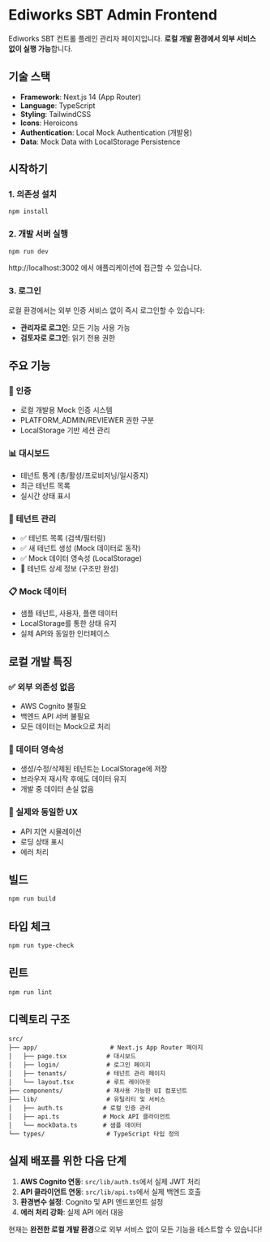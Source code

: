 # Ediworks SBT Admin Frontend

Ediworks SBT 컨트롤 플레인 관리자 페이지입니다. **로컬 개발 환경에서 외부 서비스 없이 실행 가능**합니다.

## 기술 스택

- **Framework**: Next.js 14 (App Router)
- **Language**: TypeScript
- **Styling**: TailwindCSS
- **Icons**: Heroicons
- **Authentication**: Local Mock Authentication (개발용)
- **Data**: Mock Data with LocalStorage Persistence

## 시작하기

### 1. 의존성 설치

```bash
npm install
```

### 2. 개발 서버 실행

```bash
npm run dev
```

http://localhost:3002 에서 애플리케이션에 접근할 수 있습니다.

### 3. 로그인

로컬 환경에서는 외부 인증 서비스 없이 즉시 로그인할 수 있습니다:

- **관리자로 로그인**: 모든 기능 사용 가능
- **검토자로 로그인**: 읽기 전용 권한

## 주요 기능

### 🔐 인증
- 로컬 개발용 Mock 인증 시스템
- PLATFORM_ADMIN/REVIEWER 권한 구분
- LocalStorage 기반 세션 관리

### 📊 대시보드
- 테넌트 통계 (총/활성/프로비저닝/일시중지)
- 최근 테넌트 목록
- 실시간 상태 표시

### 🏢 테넌트 관리
- ✅ 테넌트 목록 (검색/필터링)
- ✅ 새 테넌트 생성 (Mock 데이터로 동작)
- ✅ Mock 데이터 영속성 (LocalStorage)
- 📝 테넌트 상세 정보 (구조만 완성)

### 📋 Mock 데이터
- 샘플 테넌트, 사용자, 플랜 데이터
- LocalStorage를 통한 상태 유지
- 실제 API와 동일한 인터페이스

## 로컬 개발 특징

### ✅ 외부 의존성 없음
- AWS Cognito 불필요
- 백엔드 API 서버 불필요
- 모든 데이터는 Mock으로 처리

### 📁 데이터 영속성
- 생성/수정/삭제된 테넌트는 LocalStorage에 저장
- 브라우저 재시작 후에도 데이터 유지
- 개발 중 데이터 손실 없음

### 🎯 실제와 동일한 UX
- API 지연 시뮬레이션
- 로딩 상태 표시
- 에러 처리

## 빌드

```bash
npm run build
```

## 타입 체크

```bash
npm run type-check
```

## 린트

```bash
npm run lint
```

## 디렉토리 구조

```
src/
├── app/                    # Next.js App Router 페이지
│   ├── page.tsx           # 대시보드
│   ├── login/             # 로그인 페이지  
│   ├── tenants/           # 테넌트 관리 페이지
│   └── layout.tsx         # 루트 레이아웃
├── components/            # 재사용 가능한 UI 컴포넌트
├── lib/                   # 유틸리티 및 서비스
│   ├── auth.ts           # 로컬 인증 관리
│   ├── api.ts            # Mock API 클라이언트
│   └── mockData.ts       # 샘플 데이터
└── types/                 # TypeScript 타입 정의
```

## 실제 배포를 위한 다음 단계

1. **AWS Cognito 연동**: `src/lib/auth.ts`에서 실제 JWT 처리
2. **API 클라이언트 연동**: `src/lib/api.ts`에서 실제 백엔드 호출
3. **환경변수 설정**: Cognito 및 API 엔드포인트 설정
4. **에러 처리 강화**: 실제 API 에러 대응

현재는 **완전한 로컬 개발 환경**으로 외부 서비스 없이 모든 기능을 테스트할 수 있습니다!